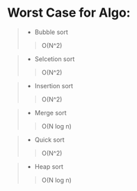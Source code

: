 # Worst Case for Algo:

> - Bubble sort
>> O(N^2)

> - Selcetion sort
>> O(N^2)

> - Insertion sort
>> O(N^2)

> - Merge sort
>> O(N log n)

> - Quick sort
>> O(N^2)

> - Heap sort
>> O(N log n)

